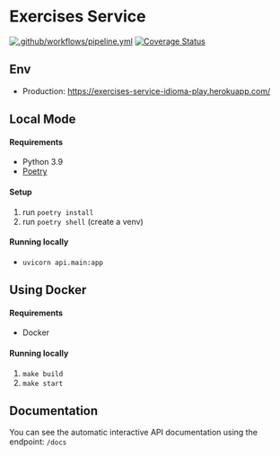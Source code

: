 # Exercises Service

[![.github/workflows/pipeline.yml](https://github.com/Team-Lisa/python-service/actions/workflows/pipeline.yml/badge.svg?branch=master)](https://github.com/Team-Lisa/python-service/actions/workflows/pipeline.yml)
[![Coverage Status](https://coveralls.io/repos/github/Team-Lisa/exercises-service/badge.svg?branch=master)](https://coveralls.io/github/Team-Lisa/exercises-service?branch=master)

## Env
* Production: https://exercises-service-idioma-play.herokuapp.com/

## Local Mode

#### Requirements

- Python 3.9
- [Poetry](https://python-poetry.org/docs/#installation)

#### Setup
1. run ```poetry install``` 
2. run ```poetry shell``` (create a venv)

#### Running locally
- ```uvicorn api.main:app```

## Using Docker

#### Requirements
- Docker

#### Running locally

1. ```make build``` 
2. ```make start```


## Documentation
You can see the automatic interactive API documentation using the endpoint: ```/docs```

